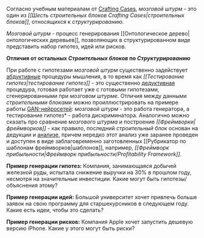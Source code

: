 Согласно учебным материалам от [Crafting Cases](https://www.craftingcases.com/), *мозговой штурм* - это один из *[[Шесть строительных блоков Crafting Cases|строительных блоков]]*, относящихся к *структурированию*.

*Мозговой штурм* - процесс генерирования [[Онтологическое дерево|онтологических деревьев]], позволяющих в структурированном виде представить набор гипотез, идей или рисков. 

**Отличия от остальных *Строительных блоков* по *Структурированию***

При работе с гипотезами *мозговой штурм* существенно задействует [абдуктивные](https://4brain.ru/blog/abdukciya-poisk-istiny-cherez-rasshirenie-soznaniya/) процедуры мышления, в то время как *[[Тестирование гипотез|тестирование гипотез]]* - это существенно [дедуктивная](https://ru.wikipedia.org/wiki/Дедуктивное_умозаключение) процедура, готовая работает уже с готовыми гипотезами, сгенерированными при *мозговом штурме*. Отличия между данными *строительными блоками* можно проиллюстрировать на примере работы [GAN-нейросетей](https://ru.wikipedia.org/wiki/Генеративно-состязательная_сеть): *мозговой штурм* - это работа генератора, а тестирование гипотез* - работа дискриминатора. 
Аналогично можно сказать про сравнение *мозгового штурма* и построение *[[Фреймворки|фреймворков]]* - как правило, последний *строительный блок* основан на дедукции и [анализе](https://ru.wikipedia.org/wiki/Анализ), причем нередко этот анализ уже заранее проведен и доступен в виде заблаговременно заготовленных [[Рубрикатор по шаблонам фреймворков|шаблонов]], например, *[[Фреймворк прибыльности|Фреймворк прибыльности/Profitability Framework]]*.

**Пример генерации гипотез:** Компания, занимающаяся добычей железной руды, испытала снижение выручки на 30% в прошлом году, несмотря на значительные инвестиции. Какие могут быть гипотезы/объяснения этому? 

**Пример генерации идей:** Большой университет хочет привлечь больше заявок на свою программу для старшекурсников в следующем году. Какие есть идеи, чтобы это сделать? 

**Пример генерации рисков:** Компания Apple хочет запустить дешевую версию iPhone. Какие у этого могут быть риски?